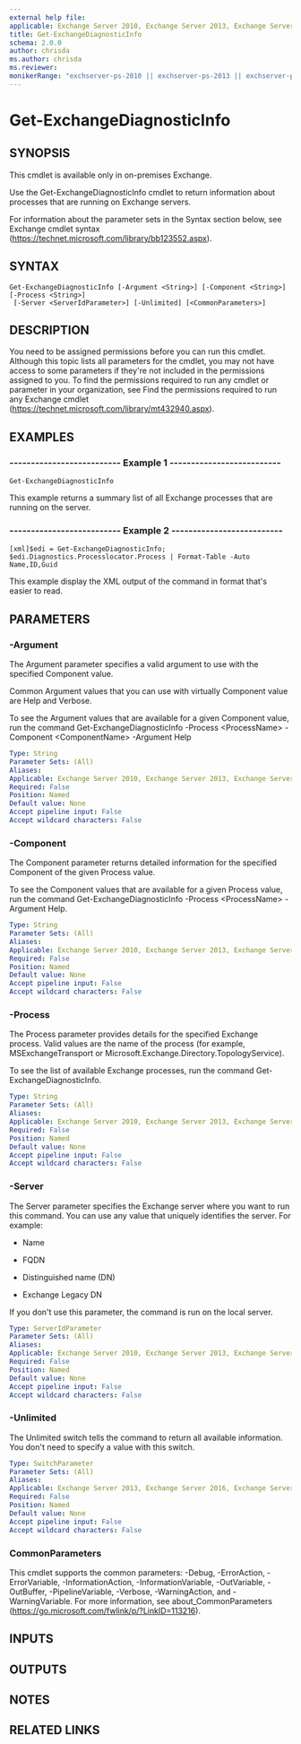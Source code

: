 ```yaml
---
external help file: 
applicable: Exchange Server 2010, Exchange Server 2013, Exchange Server 2016, Exchange Server 2019
title: Get-ExchangeDiagnosticInfo
schema: 2.0.0
author: chrisda
ms.author: chrisda
ms.reviewer:
monikerRange: "exchserver-ps-2010 || exchserver-ps-2013 || exchserver-ps-2016 || exchserver-ps-2019"
---
```


# Get-ExchangeDiagnosticInfo

## SYNOPSIS
This cmdlet is available only in on-premises Exchange.

Use the Get-ExchangeDiagnosticInfo cmdlet to return information about processes that are running on Exchange servers.

For information about the parameter sets in the Syntax section below, see Exchange cmdlet syntax (https://technet.microsoft.com/library/bb123552.aspx).

## SYNTAX

```
Get-ExchangeDiagnosticInfo [-Argument <String>] [-Component <String>] [-Process <String>]
 [-Server <ServerIdParameter>] [-Unlimited] [<CommonParameters>]
```

## DESCRIPTION
You need to be assigned permissions before you can run this cmdlet. Although this topic lists all parameters for the cmdlet, you may not have access to some parameters if they're not included in the permissions assigned to you. To find the permissions required to run any cmdlet or parameter in your organization, see Find the permissions required to run any Exchange cmdlet (https://technet.microsoft.com/library/mt432940.aspx).

## EXAMPLES

### -------------------------- Example 1 --------------------------
```
Get-ExchangeDiagnosticInfo
```

This example returns a summary list of all Exchange processes that are running on the server.

### -------------------------- Example 2 --------------------------
```
[xml]$edi = Get-ExchangeDiagnosticInfo; $edi.Diagnostics.Processlocator.Process | Format-Table -Auto Name,ID,Guid
```

This example display the XML output of the command in format that's easier to read.

## PARAMETERS

### -Argument
The Argument parameter specifies a valid argument to use with the specified Component value.

Common Argument values that you can use with virtually Component value are Help and Verbose.

To see the Argument values that are available for a given Component value, run the command Get-ExchangeDiagnosticInfo -Process \<ProcessName\> -Component \<ComponentName\> -Argument Help

```yaml
Type: String
Parameter Sets: (All)
Aliases:
Applicable: Exchange Server 2010, Exchange Server 2013, Exchange Server 2016, Exchange Server 2019
Required: False
Position: Named
Default value: None
Accept pipeline input: False
Accept wildcard characters: False
```

### -Component
The Component parameter returns detailed information for the specified Component of the given Process value.

To see the Component values that are available for a given Process value, run the command Get-ExchangeDiagnosticInfo -Process \<ProcessName\> -Argument Help.

```yaml
Type: String
Parameter Sets: (All)
Aliases:
Applicable: Exchange Server 2010, Exchange Server 2013, Exchange Server 2016, Exchange Server 2019
Required: False
Position: Named
Default value: None
Accept pipeline input: False
Accept wildcard characters: False
```

### -Process
The Process parameter provides details for the specified Exchange process. Valid values are the name of the process (for example, MSExchangeTransport or Microsoft.Exchange.Directory.TopologyService).

To see the list of available Exchange processes, run the command Get-ExchangeDiagnosticInfo.

```yaml
Type: String
Parameter Sets: (All)
Aliases:
Applicable: Exchange Server 2010, Exchange Server 2013, Exchange Server 2016, Exchange Server 2019
Required: False
Position: Named
Default value: None
Accept pipeline input: False
Accept wildcard characters: False
```

### -Server
The Server parameter specifies the Exchange server where you want to run this command. You can use any value that uniquely identifies the server. For example:

- Name

- FQDN

- Distinguished name (DN)

- Exchange Legacy DN

If you don't use this parameter, the command is run on the local server.

```yaml
Type: ServerIdParameter
Parameter Sets: (All)
Aliases:
Applicable: Exchange Server 2010, Exchange Server 2013, Exchange Server 2016, Exchange Server 2019
Required: False
Position: Named
Default value: None
Accept pipeline input: False
Accept wildcard characters: False
```

### -Unlimited
The Unlimited switch tells the command to return all available information. You don't need to specify a value with this switch.

```yaml
Type: SwitchParameter
Parameter Sets: (All)
Aliases:
Applicable: Exchange Server 2013, Exchange Server 2016, Exchange Server 2019
Required: False
Position: Named
Default value: None
Accept pipeline input: False
Accept wildcard characters: False
```

### CommonParameters
This cmdlet supports the common parameters: -Debug, -ErrorAction, -ErrorVariable, -InformationAction, -InformationVariable, -OutVariable, -OutBuffer, -PipelineVariable, -Verbose, -WarningAction, and -WarningVariable. For more information, see about_CommonParameters (https://go.microsoft.com/fwlink/p/?LinkID=113216).

## INPUTS

###  

## OUTPUTS

###  

## NOTES

## RELATED LINKS
